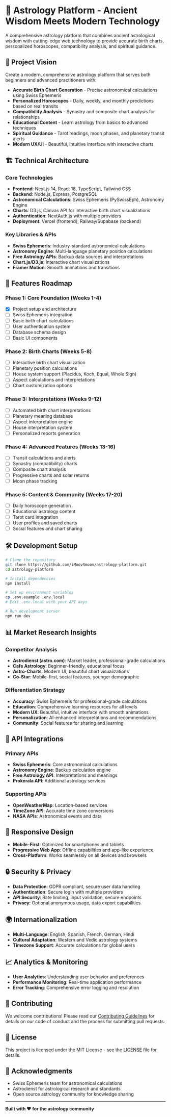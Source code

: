 # 🌟 Astrology Platform - Ancient Wisdom Meets Modern Technology

A comprehensive astrology platform that combines ancient astrological wisdom with cutting-edge web technology to provide accurate birth charts, personalized horoscopes, compatibility analysis, and spiritual guidance.

## 🎯 Project Vision

Create a modern, comprehensive astrology platform that serves both beginners and advanced practitioners with:

- **Accurate Birth Chart Generation** - Precise astronomical calculations using Swiss Ephemeris
- **Personalized Horoscopes** - Daily, weekly, and monthly predictions based on real transits
- **Compatibility Analysis** - Synastry and composite chart analysis for relationships
- **Educational Content** - Learn astrology from basics to advanced techniques
- **Spiritual Guidance** - Tarot readings, moon phases, and planetary transit alerts
- **Modern UX/UI** - Beautiful, intuitive interface with interactive charts

## 🏗️ Technical Architecture

### Core Technologies
- **Frontend**: Next.js 14, React 18, TypeScript, Tailwind CSS
- **Backend**: Node.js, Express, PostgreSQL
- **Astronomical Calculations**: Swiss Ephemeris (PySwissEph), Astronomy Engine
- **Charts**: D3.js, Canvas API for interactive birth chart visualizations
- **Authentication**: NextAuth.js with multiple providers
- **Deployment**: Vercel (frontend), Railway/Supabase (backend)

### Key Libraries & APIs
- **Swiss Ephemeris**: Industry-standard astronomical calculations
- **Astronomy Engine**: Multi-language planetary position calculations
- **Free Astrology APIs**: Backup data sources and interpretations
- **Chart.js/D3.js**: Interactive chart visualizations
- **Framer Motion**: Smooth animations and transitions

## 🚀 Features Roadmap

### Phase 1: Core Foundation (Weeks 1-4)
- [x] Project setup and architecture
- [ ] Swiss Ephemeris integration
- [ ] Basic birth chart calculations
- [ ] User authentication system
- [ ] Database schema design
- [ ] Basic UI components

### Phase 2: Birth Charts (Weeks 5-8)
- [ ] Interactive birth chart visualization
- [ ] Planetary position calculations
- [ ] House system support (Placidus, Koch, Equal, Whole Sign)
- [ ] Aspect calculations and interpretations
- [ ] Chart customization options

### Phase 3: Interpretations (Weeks 9-12)
- [ ] Automated birth chart interpretations
- [ ] Planetary meaning database
- [ ] Aspect interpretation engine
- [ ] House interpretation system
- [ ] Personalized reports generation

### Phase 4: Advanced Features (Weeks 13-16)
- [ ] Transit calculations and alerts
- [ ] Synastry (compatibility) charts
- [ ] Composite chart analysis
- [ ] Progressive charts and solar returns
- [ ] Moon phase tracking

### Phase 5: Content & Community (Weeks 17-20)
- [ ] Daily horoscope generation
- [ ] Educational astrology content
- [ ] Tarot card integration
- [ ] User profiles and saved charts
- [ ] Social features and chart sharing

## 🛠️ Development Setup

```bash
# Clone the repository
git clone https://github.com/iMoovSmoov/astrology-platform.git
cd astrology-platform

# Install dependencies
npm install

# Set up environment variables
cp .env.example .env.local
# Edit .env.local with your API keys

# Run development server
npm run dev
```

## 📊 Market Research Insights

### Competitor Analysis
- **Astrodienst (astro.com)**: Market leader, professional-grade calculations
- **Cafe Astrology**: Beginner-friendly, educational focus
- **Astro-Charts**: Modern UI, beautiful chart visualizations
- **Co-Star**: Mobile-first, social features, younger demographic

### Differentiation Strategy
- **Accuracy**: Swiss Ephemeris for professional-grade calculations
- **Education**: Comprehensive learning resources for all levels
- **Modern UX**: Beautiful, intuitive interface with smooth animations
- **Personalization**: AI-enhanced interpretations and recommendations
- **Community**: Social features for sharing and learning

## 🔧 API Integrations

### Primary APIs
- **Swiss Ephemeris**: Core astronomical calculations
- **Astronomy Engine**: Backup calculation engine
- **Free Astrology API**: Interpretations and meanings
- **Prokerala API**: Additional astrology services

### Supporting APIs
- **OpenWeatherMap**: Location-based services
- **TimeZone API**: Accurate time zone conversions
- **NASA APIs**: Astronomical events and data

## 📱 Responsive Design

- **Mobile-First**: Optimized for smartphones and tablets
- **Progressive Web App**: Offline capabilities and app-like experience
- **Cross-Platform**: Works seamlessly on all devices and browsers

## 🔒 Security & Privacy

- **Data Protection**: GDPR compliant, secure user data handling
- **Authentication**: Secure login with multiple providers
- **API Security**: Rate limiting, input validation, secure endpoints
- **Privacy**: Optional anonymous usage, data export capabilities

## 🌍 Internationalization

- **Multi-Language**: English, Spanish, French, German, Hindi
- **Cultural Adaptation**: Western and Vedic astrology systems
- **Timezone Support**: Accurate calculations for global users

## 📈 Analytics & Monitoring

- **User Analytics**: Understanding user behavior and preferences
- **Performance Monitoring**: Real-time application performance
- **Error Tracking**: Comprehensive error logging and resolution

## 🤝 Contributing

We welcome contributions! Please read our [Contributing Guidelines](CONTRIBUTING.md) for details on our code of conduct and the process for submitting pull requests.

## 📄 License

This project is licensed under the MIT License - see the [LICENSE](LICENSE) file for details.

## 🙏 Acknowledgments

- Swiss Ephemeris team for astronomical calculations
- Astrodienst for astrological research and standards
- Open source astrology community for knowledge sharing

---

**Built with ❤️ for the astrology community**